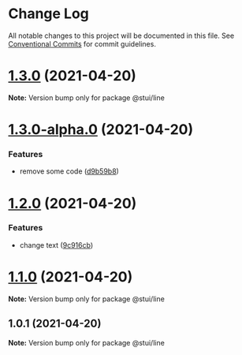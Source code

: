 # Change Log

All notable changes to this project will be documented in this file.
See [Conventional Commits](https://conventionalcommits.org) for commit guidelines.

# [1.3.0](https://github.com/iamyoki/lerna-demo/compare/v1.3.0-alpha.0...v1.3.0) (2021-04-20)

**Note:** Version bump only for package @stui/line





# [1.3.0-alpha.0](https://github.com/iamyoki/lerna-demo/compare/v1.2.0...v1.3.0-alpha.0) (2021-04-20)


### Features

* remove some code ([d9b59b8](https://github.com/iamyoki/lerna-demo/commit/d9b59b8f14e17277fbc8cee2770e0463c64df129))





# [1.2.0](https://github.com/iamyoki/lerna-demo/compare/v1.1.0...v1.2.0) (2021-04-20)


### Features

* change text ([9c916cb](https://github.com/iamyoki/lerna-demo/commit/9c916cb88fb37b717c40c229c0b03e067fe8fe51))





# [1.1.0](https://github.com/iamyoki/lerna-demo/compare/v1.0.1...v1.1.0) (2021-04-20)

**Note:** Version bump only for package @stui/line





## 1.0.1 (2021-04-20)

**Note:** Version bump only for package @stui/line
